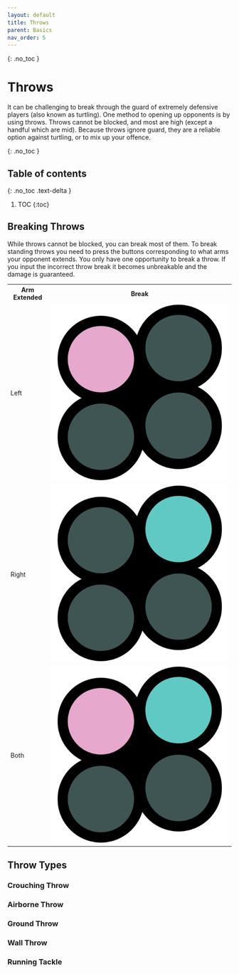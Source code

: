 ```yaml
---
layout: default
title: Throws
parent: Basics
nav_order: 5
---
```


{: .no_toc }
# Throws
It can be challenging to break through the guard of extremely defensive players
(also known as turtling). One method to opening up opponents
is by using throws. Throws cannot be blocked, and most are high (except a
handful which are mid). Because throws ignore guard, they are a reliable option
against turtling, or to mix up your offence.

{: .no_toc }
## Table of contents
{: .no_toc .text-delta }

1. TOC
{:toc}

## Breaking Throws
While throws cannot be blocked, you can break most of them. To break standing
throws you need to press the buttons corresponding to what arms your
opponent extends. You only have one opportunity to break a throw. If you input
the incorrect throw break it becomes unbreakable and the damage is guaranteed.

<table>
  <tr> <th>Arm Extended</th> <th>Break</th> </tr>
  <tr> <td>Left</td> <td><img class="icon" src="/assets/img/1.svg"></td> </tr>
  <tr> <td>Right</td> <td><img class="icon" src="/assets/img/2.svg"></td> </tr>
  <tr> <td>Both</td> <td><img class="icon" src="/assets/img/1+2.svg"></td> </tr>
</table>

## Throw Types
### Crouching Throw
### Airborne Throw
### Ground Throw
### Wall Throw
### Running Tackle
